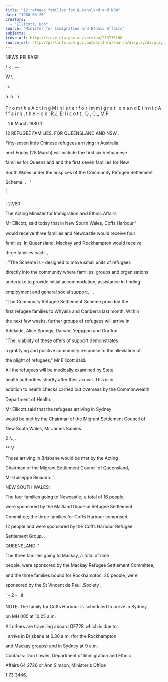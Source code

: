 ```yaml
---
title: "12 refugee families for Queensland and NSW"
date: "1980-03-26"
creators:
  - "Ellicott, Bob"
source: "Minister for Immigration and Ethnic Affairs"
subjects:
trove_url: http://trove.nla.gov.au/version/213736188
source_url: http://parlinfo.aph.gov.au/parlInfo/search/display/display.w3p;query=Id%3A%22media/pressrel/HPR09000739%22
---
```


 NEWS RELEASE

 / < .  -- 

 W  \

 i i. 

 â  â   ' i

 F r o m  t h e  A c t i n g  M i n i s t e r  f o r   I m m i g r a t i o n  a n d  E t h n i c  A f f a i r s ,   t h e  H o n , R.J, El l i c o t t , Q ,  C ,, M,P.

 .  26 March 1980 1

 12 REFUGEE FAMILIES. FOR QUEENSLAND AND NSW .

 Fifty-seven Indo Chinese refugees arriving in Australia 

 next Friday (28 March) will include the first six Vietnamese 

 families for Queensland and the first seven families for New 

 South Wales under the auspices of the Community Refugee Settlement 

 Scheme. .  ·  '

 Î

 ;  27/80

 The Acting Minister for Immigration and Ethnic Affairs,

 Mr Ellicott,  said today that in New South Wales,  Coffs Harbour '  

 would receive three families and Newcastle would receive four 

 families. In Queensland, Mackay and Rockhampton would receive 

 three families each. ,

 .  "The Scheme is -  designed to move small units of refugees

 directly into the community where families, groups and organisations 

 undertake to provide initial accommodation,  assistance in finding 

 employment and general social support,  ·  .

 "The Community Refugee Settlement Scheme provided the 

 first refugee families to Whyalla and Canberra last month.  Within 

 the next few weeks,  further groups of refugees will arrive in 

 Adelaide, Alice Springs, Darwin, Yepppon and Grafton.

 "The. viability of these offers of support demonstrates 

 a gratifying and positive community response to the alleviation of 

 the plight of refugees," Mr Ellicott said.

 All the refugees will be medically examined by State 

 health authorities shortly after their arrival. This is in 

 addition to health checks carried out overseas by the Commonwealth 

 Department of Health. ,

 Mr Ellicott said that the refugees arriving in Sydney 

 would be met by the Chairman of the Migrant Settlement Council of 

 New South Wales, Mr James Samios.

 2 /..,.

 ** V

 Those arriving in Brisbane would be met by the Acting 

 Chairman of the Migrant Settlement Council of Queensland,

 Mr Guiseppe Rinaudo. '

 NEW SOUTH WALES:

 The four families going to Newcastle, a total of 16 people, 

 were sponsored by the Maitland Diocese Refugee Settlement 

 Committee; the three families for Coffs Harbour comprised 

 12 people and were sponsored by the Coffs Harbour Refugee 

 Settlement Group. .

 QUEENSLAND: '  .

 The three families going to Mackay, a total of nine 

 people, were sponsored by the Mackay Refugee Settlement Committee; 

 and the three families bound for Rockhampton, 20 people, were 

 sponsored by the St Vincent de Paul .Society ,

 '  -  2 -  .  â 

 NOTE: The family for Coffs Harbour is scheduled to arrive in Sydney

 on MH 005 at 10.25 a.m.

 All others are travelling aboard QF728 which is due to 

 ,  arrive in Brisbane at 6.30 a.m. (for the Rockhampton

 and Mackay groups) and in Sydney at 9 a.m.

 Contacts: Don Lawler, Department of Immigration and Ethnic

 Affairs 64 2726 or Ann Simson, Minister's Office 

 1  73 3446.

